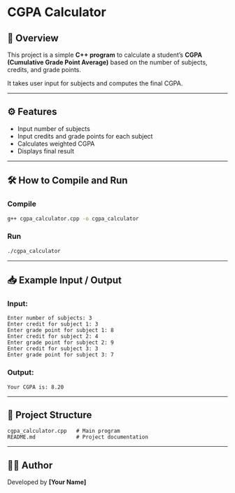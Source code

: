 # CGPA Calculator  

## 📌 Overview  
This project is a simple **C++ program** to calculate a student’s **CGPA (Cumulative Grade Point Average)** based on the number of subjects, credits, and grade points.  

It takes user input for subjects and computes the final CGPA.  

---

## ⚙️ Features  
- Input number of subjects  
- Input credits and grade points for each subject  
- Calculates weighted CGPA  
- Displays final result  

---

## 🛠️ How to Compile and Run  

### Compile  
```bash
g++ cgpa_calculator.cpp -o cgpa_calculator
```

### Run  
```bash
./cgpa_calculator
```

---

## 📥 Example Input / Output  

### Input:  
```
Enter number of subjects: 3
Enter credit for subject 1: 3
Enter grade point for subject 1: 8
Enter credit for subject 2: 4
Enter grade point for subject 2: 9
Enter credit for subject 3: 3
Enter grade point for subject 3: 7
```

### Output:  
```
Your CGPA is: 8.20
```

---

## 📂 Project Structure  
```
cgpa_calculator.cpp   # Main program
README.md             # Project documentation
```

---

## 👨‍💻 Author  
Developed by **[Your Name]**  
